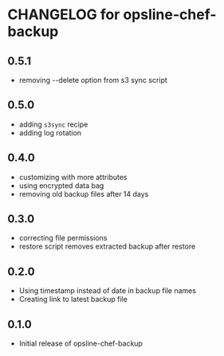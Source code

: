 # CHANGELOG for opsline-chef-backup

## 0.5.1
* removing --delete option from s3 sync script

## 0.5.0
* adding `s3sync` recipe
* adding log rotation

## 0.4.0
* customizing with more attributes
* using encrypted data bag
* removing old backup files after 14 days

## 0.3.0
* correcting file permissions
* restore script removes extracted backup after restore

## 0.2.0
* Using timestamp instead of date in backup file names
* Creating link to latest backup file

## 0.1.0
* Initial release of opsline-chef-backup
